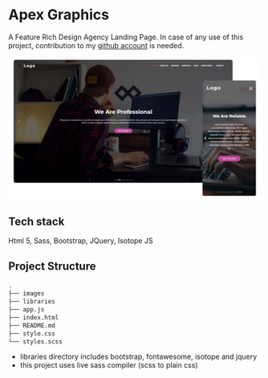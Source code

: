 # Apex Graphics

A Feature Rich Design Agency Landing Page. In case of any use of this project, contribution to my [github account](https://github.com/farhad-gh-dev) is needed.

![apex graphics screenshot](https://raw.githubusercontent.com/farhad-gh-dev/apex-graphics/master/images/screenshot.png)

## Tech stack

Html 5, Sass, Bootstrap, JQuery, Isotope JS

## Project Structure

    .
    ├── images
    ├── libraries
    ├── app.js
    ├── index.html
    ├── README.md
    ├── style.css
    └── styles.scss

- libraries directory includes bootstrap, fontawesome, isotope and jquery
- this project uses live sass compiler (scss to plain css)
